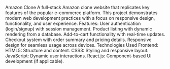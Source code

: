Amazon Clone
A full-stack Amazon clone website that replicates key features of the popular e-commerce platform. This project demonstrates modern web development practices with a focus on responsive design, functionality, and user experience.
Features:
User authentication (login/signup) with session management.
Product listing with dynamic rendering from a database.
Add-to-cart functionality with real-time updates.
Checkout system with order summary and pricing details.
Responsive design for seamless usage across devices.
Technologies Used
Frontend:
HTML5: Structure and content.
CSS3: Styling and responsive layout.
JavaScript: Dynamic user interactions.
React.js: Component-based UI development (if applicable).
